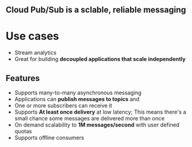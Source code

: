 ## Cloud Pub/Sub is a sclable, reliable messaging

# Use cases
- Stream analytics
- Great for building **decoupled applications that scale independently**

## Features
- Supports many-to-many asynchronous messaging
- Applications can **publish messages to topics** and 
- One or more subscribers can receive it
- Supports **At least once delivery** at low latency; This means there's a small chance some messages are delivered more than once
- On demand scalability to **1M messages/second** with user defined quotas 
- Supports offline consumers

